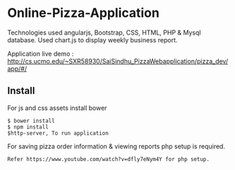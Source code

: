 # Online-Pizza-Application
Technologies used angularjs, Bootstrap, CSS, HTML, PHP & Mysql database.
Used chart.js to display weekly business report.  

Application live demo : http://cs.ucmo.edu/~SXR58930/SaiSindhu_PizzaWebapplication/pizza_dev/app/#/

## Install
For js and css assets install bower
```
$ bower install
$ npm install
$http-server, To run application
```


For saving pizza order information & viewing reports php setup is required. 
```
Refer https://www.youtube.com/watch?v=dfly7eNym4Y for php setup.
```
